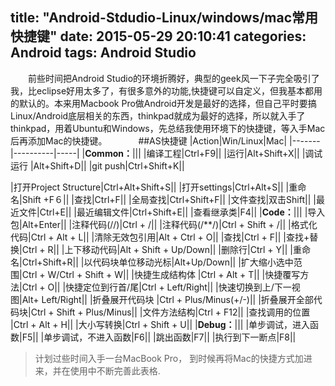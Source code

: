 title: "Android-Stdudio-Linux/windows/mac常用快捷键"
date: 2015-05-29 20:10:41
categories: Android
tags: Android Studio
---
　　前些时间把Android Studio的环境折腾好，典型的geek风一下子完全吸引了我，比eclipse好用太多了，有很多意外的功能,快捷键可以自定义，但我基本都用的默认的。本来用Macbook Pro做Android开发是最好的选择，但自己平时要搞Linux/Android底层相关的东西，thinkpad就成为最好的选择，所以就入手了thinkpad，用着Ubuntu和Windows，先总结我使用环境下的快捷键，等入手Mac后再添加Mac的快捷键。
　　　
##AS快捷键
|Action|Win/Linux|Mac|
|-------|----------|-----|
|**Common：**|||
|编译工程|Ctrl+F9||
|运行|Alt+Shift+X||
|调试运行 |Alt+Shift+D||
|git push|Ctrl+Shift+K||
<!--more-->
|打开Project Structure|Ctrl+Alt+Shift+S||
|打开settings|Ctrl+Alt+S||
|重命名|Shift +F６||
|查找|Ctrl+F||
|全局查找|Ctrl+Shift+F||
|文件查找|双击Shift||
|最近文件|Ctrl+E||
|最近编辑文件|Ctrl+Shift+E||
|查看继承类|F4||
|**Code：**|||
|导入包|Alt+Enter||
|注释代码(//)|Ctrl + /||
|注释代码(/**/)|Ctrl + Shift + /||
|格式化代码|Ctrl + Alt + L||
|清除无效包引用|Alt + Ctrl + O||
|查找|Ctrl + F||
|查找+替换|Ctrl + R||
|上下移动代码|Alt + Shift + Up/Down||
|删除行|Ctrl + Y||
|重命名|Ctrl+Shift+R||
|以代码块单位移动光标|Alt+Up/Down||
|扩大缩小选中范围|Ctrl + W/Ctrl + Shift + W||
|快捷生成结构体	|Ctrl + Alt + T||
|快捷覆写方法|Ctrl + O||
|快捷定位到行首/尾|Ctrl + Left/Right||
|快速切换到上/下一视图|Alt+ Left/Right||
|折叠展开代码块	|Ctrl + Plus/Minus(+/-)||
|折叠展开全部代码块|Ctrl + Shift + Plus/Minus||
|文件方法结构|Ctrl + F12||
|查找调用的位置	|Ctrl + Alt + H||
|大小写转换|Ctrl + Shift + U||
|**Debug：**|||
|单步调试，进入函数|F5||
|单步调试，不进入函数|F6||
|跳出函数|F7||
|执行到下一断点|F8||　


>计划过些时间入手一台MacBook Pro， 到时候再将Mac的快捷方式加进来，并在使用中不断完善此表格.
